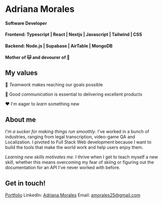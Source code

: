 # Adriana Morales
#### Software Developer <br/>
#### Frontend:  Typescript | React | Nextjs | Javascript | Tailwind | CSS<br/>
#### Backend: Node.js | Supabase | AirTable | MongoDB <br/>
####  Mother of 🐱 and devourer of 🍜 




## My values

:open_hands:  *Teamwork* makes reaching our goals possible <br/>

:key:  Good *communication* is essential to delivering excellent products <br/>

:hearts:  I'm eager to *learn* something new <br/>


## About me


*I'm a sucker for making things run smoothly*. I've worked in a bunch of industries, ranging from legal transcription, video-game QA and Localization. I pivoted to Full Stack Web development because I want to build the tools that make the world work and help users enjoy them. 

*Learning new skills motivates me.* I thrive when I get to teach myself a new skill, whether this means overcoming my fear of skiing or figuring out the documentation for an API I've never worked with before. 


## Get in touch!
[Portfolio](https://www.adrianamoralesdev.com/)
LinkedIn: [Adriana Morales](https://www.linkedin.com/in/adriana-morales-quiones/)
Email: amorales25@gmail.com

